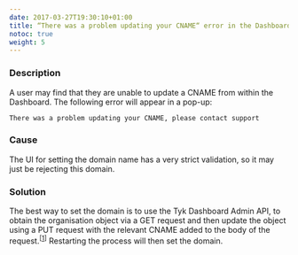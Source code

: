 ```yaml
---
date: 2017-03-27T19:30:10+01:00
title: “There was a problem updating your CNAME“ error in the Dashboard
notoc: true
weight: 5 
---
```


### Description

A user may find that they are unable to update a CNAME from within the Dashboard. The following error will appear in a pop-up:

```
There was a problem updating your CNAME, please contact support
```

### Cause

The UI for setting the domain name has a very strict validation, so it may just be rejecting this domain.

### Solution

The best way to set the domain is to use the Tyk Dashboard Admin API, to obtain the organisation object via a GET request and then update the object using a PUT request with the relevant CNAME added to the body of the request.<sup>[<a href="/dashboard-admin-api/organisations/">1</a>]</sup> Restarting the process will then set the domain.
